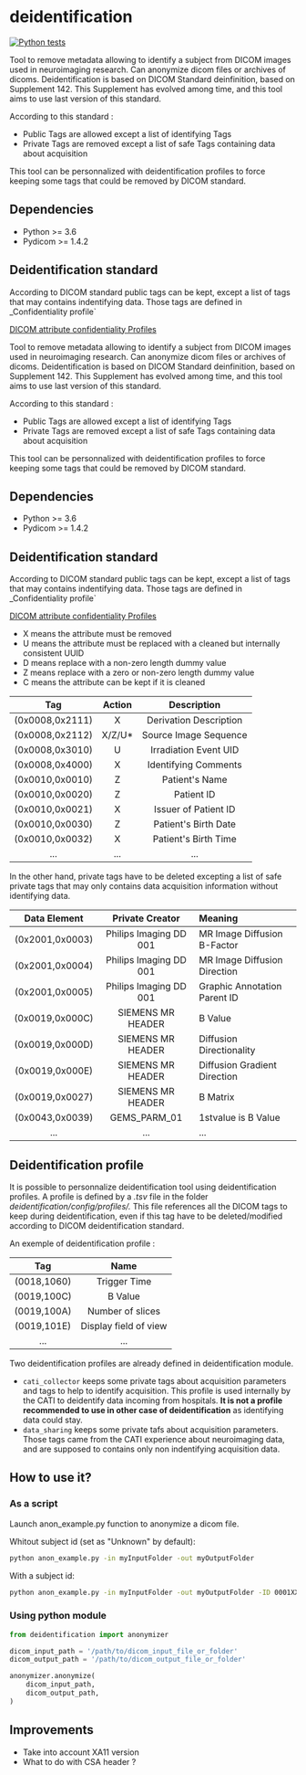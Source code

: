 # deidentification

[![Python tests](https://github.com/cati-neuroimaging/deidentification/actions/workflows/python-package.yml/badge.svg)](https://github.com/cati-neuroimaging/deidentification/actions/workflows/python-package.yml)

Tool to remove metadata allowing to identify a subject from DICOM images used in neuroimaging research. Can anonymize dicom files or archives of dicoms.
Deidentification is based on DICOM Standard deinfinition, based on Supplement 142. This Supplement has evolved among time, and this tool aims to use last version of this standard.

According to this standard :

- Public Tags are allowed except a list of identifying Tags
- Private Tags are removed except a list of safe Tags containing data about acquisition

This tool can be personnalized with deidentification profiles to force keeping some tags that could be removed by DICOM standard.

## Dependencies

- Python >= 3.6
- Pydicom >= 1.4.2

## Deidentification standard

According to DICOM standard public tags can be kept, except a list of tags that may contains indentifying data. Those tags are defined in _Confidentiality profile`

[DICOM attribute confidentiality Profiles](http://dicom.nema.org/medical/dicom/current/output/html/part15.html#chapter_E)

Tool to remove metadata allowing to identify a subject from DICOM images used in neuroimaging research. Can anonymize dicom files or archives of dicoms.
Deidentification is based on DICOM Standard deinfinition, based on Supplement 142. This Supplement has evolved among time, and this tool aims to use last version of this standard.

According to this standard :

- Public Tags are allowed except a list of identifying Tags
- Private Tags are removed except a list of safe Tags containing data about acquisition

This tool can be personnalized with deidentification profiles to force keeping some tags that could be removed by DICOM standard.

## Dependencies

- Python >= 3.6
- Pydicom >= 1.4.2

## Deidentification standard

According to DICOM standard public tags can be kept, except a list of tags that may contains indentifying data. Those tags are defined in _Confidentiality profile`

[DICOM attribute confidentiality Profiles](http://dicom.nema.org/medical/dicom/current/output/html/part15.html#chapter_E)

- X means the attribute must be removed
- U means the attribute must be replaced with a cleaned but internally consistent UUID
- D means replace with a non-zero length dummy value
- Z means replace with a zero or non-zero length dummy value
- C means the attribute can be kept if it is cleaned

| Tag | Action| Description |
| :---: | :---: | :---: |
| (0x0008,0x2111) | X | Derivation Description |
| (0x0008,0x2112) | X/Z/U* | Source Image Sequence |
| (0x0008,0x3010) | U | Irradiation Event UID |
| (0x0008,0x4000) | X | Identifying Comments |
| (0x0010,0x0010) | Z | Patient's Name |
| (0x0010,0x0020) | Z | Patient ID |
| (0x0010,0x0021) | X | Issuer of Patient ID |
| (0x0010,0x0030) | Z | Patient's Birth Date |
| (0x0010,0x0032) | X | Patient's Birth Time |
| ... | ... | ... |

In the other hand, private tags have to be deleted excepting a list of safe private tags that may only contains data acquisition information without identifying data.

| Data Element | Private Creator | Meaning |
| :---: | :---: | :--- |
| (0x2001,0x0003)| Philips Imaging DD 001 | MR Image Diffusion B-Factor |
| (0x2001,0x0004)| Philips Imaging DD 001 | MR Image Diffusion Direction |
| (0x2001,0x0005)| Philips Imaging DD 001 | Graphic Annotation Parent ID |
| (0x0019,0x000C)| SIEMENS MR HEADER | B Value |
| (0x0019,0x000D)| SIEMENS MR HEADER | Diffusion Directionality |
| (0x0019,0x000E)| SIEMENS MR HEADER | Diffusion Gradient Direction |
| (0x0019,0x0027)| SIEMENS MR HEADER | B Matrix |
| (0x0043,0x0039)| GEMS_PARM_01 | 1stvalue is B Value |
| ... | ... | ... |

## Deidentification profile

It is possible to personnalize deidentification tool using deidentification profiles. A profile is defined by a _.tsv_ file in the folder _deidentification/config/profiles/._ This file references all the DICOM tags to keep during deidentification, even if this tag have to be deleted/modified according to DICOM deidentification standard.

An exemple of deidentification profile :

| Tag | Name |
| :---: | :---: |
| (0018,1060) | Trigger Time |
| (0019,100C) | B Value |
| (0019,100A) | Number of slices |
| (0019,101E) | Display field of view |
| ... | ... |

Two deidentification profiles are already defined in deidentification module.

- `cati_collector` keeps some private tags about acquisition parameters and tags to help to identify acquisition. This profile is used internally by the CATI to deidentify data incoming from hospitals. **It is not a profile recommended to use in other case of deidentification** as identifying data could stay.
- `data_sharing` keeps some private tafs about acquisition parameters. Those tags came from the CATI experience about neuroimaging data, and are supposed to contains only non indentifying acquisition data.

## How to use it?

### As a script

Launch anon_example.py function to anonymize a dicom file.

Whitout subject id (set as "Unknown" by default):

```sh
python anon_example.py -in myInputFolder -out myOutputFolder
```

With a subject id:

```sh
python anon_example.py -in myInputFolder -out myOutputFolder -ID 0001XXXX
```

### Using python module

```python
from deidentification import anonymizer

dicom_input_path = '/path/to/dicom_input_file_or_folder'
dicom_output_path = '/path/to/dicom_output_file_or_folder'

anonymizer.anonymize(
    dicom_input_path,
    dicom_output_path,
)
```

## Improvements

- Take into account XA11 version
- What to do with CSA header ?
